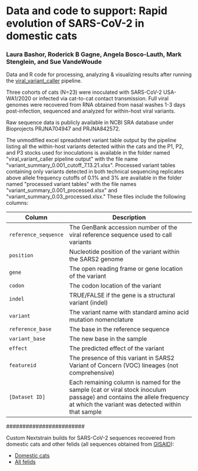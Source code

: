 # Data and code to support: Rapid evolution of SARS-CoV-2 in domestic cats
### Laura Bashor, Roderick B Gagne, Angela Bosco-Lauth, Mark Stenglein, and Sue VandeWoude

Data and R code for processing, analyzing & visualizing results after running the [viral_variant_caller](https://github.com/stenglein-lab/viral_variant_caller) pipeline.

Three cohorts of cats (N=23) were inoculated with SARS-CoV-2 USA-WA1/2020 or infected via cat-to-cat contact transmission. Full viral genomes were recovered from RNA obtained from nasal washes 1-3 days post-infection, sequenced and analyzed for within-host viral variants. 

Raw sequence data is publicly available in NCBI SRA database under Bioprojects PRJNA704947 and 
PRJNA842572.

The unmodified excel spreadsheet variant table output by the pipeline listing all the within-host variants detected within the cats and the P1, P2, and P3 stocks used for inoculations is available in the folder named "viral_variant_caller pipeline output" with the file name "variant_summary_0.001_cutoff_7.13.21.xlsx". Processed variant tables containing only variants detected in both technical sequencing replicates above allele frequency cutoffs of 0.1% and 3% are available in the folder named "processed variant tables" with the file names "variant_summary_0.001_processed.xlsx" and "variant_summary_0.03_processed.xlsx." These files include the following columns:

| Column | Description |
| --- | --- |
| `reference_sequence` | The GenBank accession number of the viral reference sequence used to call variants |
| `position` | Nucleotide position of the variant within the SARS2 genome |
| `gene` | The open reading frame or gene location of the variant  |
| `codon` | The codon location of the variant |
| `indel` | TRUE/FALSE if the gene is a structural variant (indel) |
| `variant` | The variant name with standard amino acid mutation nomenclature  |
| `reference_base` | The base in the reference sequence |
| `variant_base` | The new base in the sample |
| `effect` | The predicted effect of the variant |
| `featureid` | The presence of this variant in SARS2 Variant of Concern (VOC) lineages (not comprehensive) |
| `[Dataset ID]` | Each remaining column is named for the sample (cat or viral stock inoculum passage) and contains the allele frequency at which the variant was detected within that sample |

########################

Custom Nextstrain builds for SARS-CoV-2 sequences recovered from domestic cats and other felids (all sequences obtained from [GISAID](https://gisaid.org/)):
- [Domestic cats](https://nextstrain.org/community/laurabashor/SARS2felids/catshumans)
- [All felids](https://nextstrain.org/community/laurabashor/SARS2felids/felidshumans)

